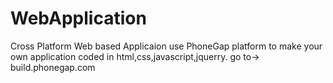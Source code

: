 WebApplication
==============

Cross Platform Web based Applicaion
use PhoneGap platform to make your own application coded in html,css,javascript,jquerry.
go to-> build.phonegap.com

